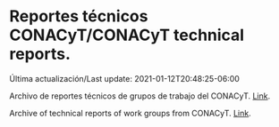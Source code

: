 # Reportes técnicos CONACyT/CONACyT technical reports.

Última actualización/Last update: 2021-01-12T20:48:25-06:00

Archivo de reportes técnicos de grupos de trabajo del CONACyT. [Link](https://coronavirus.conacyt.mx/productos/index.html).

Archive of technical reports of work groups from CONACyT. [Link](https://coronavirus.conacyt.mx/productos/index.html).
